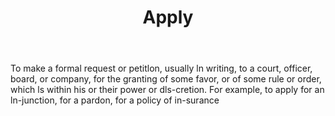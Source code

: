 ---
title: Apply
permalink: "/definitions/apply.html"
body: 1. To make a formal request or petitlon, usually ln writing, to a court, officer,
  board, or company, for the granting of some favor, or of some rule or order, which
  ls within his or their power or dls-cretion. For example, to apply for an ln-junction,
  for a pardon, for a policy of in-surance
published_at: '2018-07-07'
layout: post
---